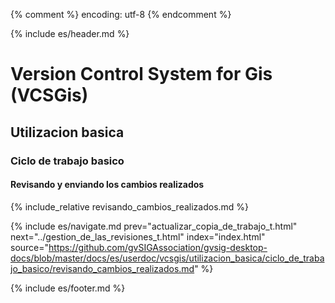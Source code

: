 {% comment %} encoding: utf-8 {% endcomment %}

{% include es/header.md %}

# Version Control System for Gis (VCSGis)

## Utilizacion basica

### Ciclo de trabajo basico

#### Revisando y enviando los cambios realizados

{% include_relative revisando_cambios_realizados.md %}

{% include es/navigate.md 
   prev="actualizar_copia_de_trabajo_t.html" 
   next="../gestion_de_las_revisiones_t.html" 
   index="index.html" 
   source="https://github.com/gvSIGAssociation/gvsig-desktop-docs/blob/master/docs/es/userdoc/vcsgis/utilizacion_basica/ciclo_de_trabajo_basico/revisando_cambios_realizados.md" 
%}

{% include es/footer.md %}